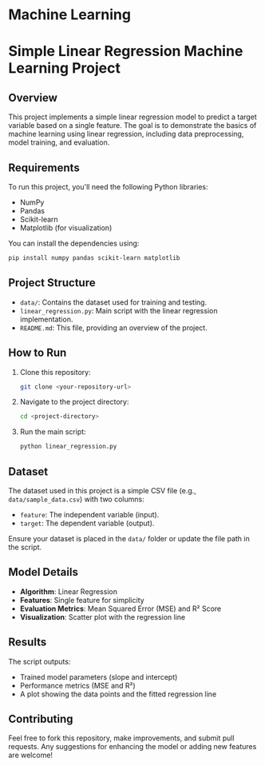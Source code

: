 # Machine Learning


# Simple Linear Regression Machine Learning Project

## Overview
This project implements a simple linear regression model to predict a target variable based on a single feature. The goal is to demonstrate the basics of machine learning using linear regression, including data preprocessing, model training, and evaluation.

## Requirements
To run this project, you'll need the following Python libraries:
- NumPy
- Pandas
- Scikit-learn
- Matplotlib (for visualization)

You can install the dependencies using:
```bash
pip install numpy pandas scikit-learn matplotlib
```

## Project Structure
- `data/`: Contains the dataset used for training and testing.
- `linear_regression.py`: Main script with the linear regression implementation.
- `README.md`: This file, providing an overview of the project.

## How to Run
1. Clone this repository:
   ```bash
   git clone <your-repository-url>
   ```
2. Navigate to the project directory:
   ```bash
   cd <project-directory>
   ```
3. Run the main script:
   ```bash
   python linear_regression.py
   ```

## Dataset
The dataset used in this project is a simple CSV file (e.g., `data/sample_data.csv`) with two columns:
- `feature`: The independent variable (input).
- `target`: The dependent variable (output).

Ensure your dataset is placed in the `data/` folder or update the file path in the script.

## Model Details
- **Algorithm**: Linear Regression
- **Features**: Single feature for simplicity
- **Evaluation Metrics**: Mean Squared Error (MSE) and R² Score
- **Visualization**: Scatter plot with the regression line

## Results
The script outputs:
- Trained model parameters (slope and intercept)
- Performance metrics (MSE and R²)
- A plot showing the data points and the fitted regression line

## Contributing
Feel free to fork this repository, make improvements, and submit pull requests. Any suggestions for enhancing the model or adding new features are welcome!


